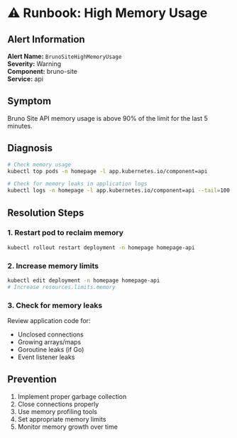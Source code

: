 # ⚠️ Runbook: High Memory Usage

## Alert Information

**Alert Name:** `BrunoSiteHighMemoryUsage`  
**Severity:** Warning  
**Component:** bruno-site  
**Service:** api

## Symptom

Bruno Site API memory usage is above 90% of the limit for the last 5 minutes.

## Diagnosis

```bash
# Check memory usage
kubectl top pods -n homepage -l app.kubernetes.io/component=api

# Check for memory leaks in application logs
kubectl logs -n homepage -l app.kubernetes.io/component=api --tail=100 | grep -i "memory\|oom"
```

## Resolution Steps

### 1. Restart pod to reclaim memory

```bash
kubectl rollout restart deployment -n homepage homepage-api
```

### 2. Increase memory limits

```bash
kubectl edit deployment -n homepage homepage-api
# Increase resources.limits.memory
```

### 3. Check for memory leaks

Review application code for:
- Unclosed connections
- Growing arrays/maps
- Goroutine leaks (if Go)
- Event listener leaks

## Prevention

1. Implement proper garbage collection
2. Close connections properly
3. Use memory profiling tools
4. Set appropriate memory limits
5. Monitor memory growth over time

